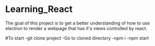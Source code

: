 # Learning_React

The goal of this project is to get a better understanding of how to use electron to render a webpage that has it's views controlled by react.  

#To start
-git clone project
-Go to cloned directory
-npm i
-npm start
